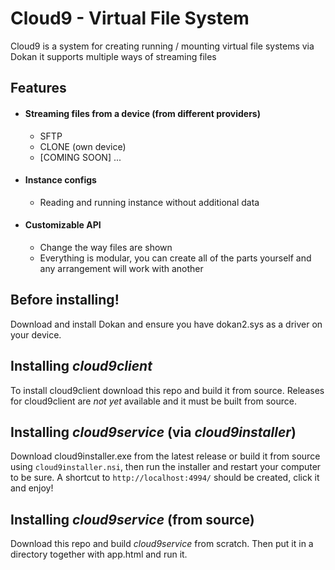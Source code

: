 # Cloud9 - Virtual File System
Cloud9 is a system for creating running / mounting virtual file systems via Dokan
it supports multiple ways of streaming files
## Features
- #### Streaming files from a device (from different providers)
  - SFTP
  - CLONE (own device)
  - [COMING SOON] ...
- #### Instance configs
  - Reading and running instance without additional data
- #### Customizable API
  - Change the way files are shown
  - Everything is modular, you can create all of the parts yourself and any arrangement will work with another

## Before installing!
Download and install Dokan and ensure you have dokan2.sys as a driver on your device.

## Installing *cloud9client*
To install cloud9client download this repo and build it from source.
Releases for cloud9client are *not yet* available and it must be built from source.

## Installing *cloud9service* (via *cloud9installer*)
Download cloud9installer.exe from the latest release or build it from source using `cloud9installer.nsi`, 
then run the installer and restart your computer to be sure. A shortcut to `http://localhost:4994/` should be created, click it and enjoy!

## Installing *cloud9service* (from source)
Download this repo and build *cloud9service* from scratch. Then put it in a directory together with app.html and run it.